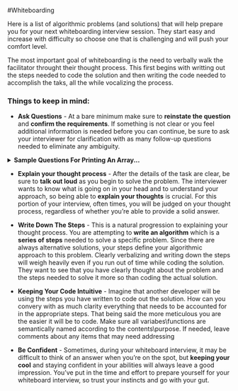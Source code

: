 #Whiteboarding

Here is a list of algorithmic problems (and solutions) that will help prepare you for your next whiteboarding interview session.  They start easy and increase with difficulty so choose one that is challenging and will push your comfort level.  

The most important goal of whiteboarding is the need to verbally walk the facilitator throught their thought process.  This first begins with writting out the steps needed to code the solution and then writing the code needed to accomplish the taks, all the while vocalizing the process. 

### Things to keep in mind:

* **Ask Questions** -  At a bare minimum make sure to **reinstate the question** and **confirm the requirements**.  If something is not clear or you feel additional information is needed before you can continue, be sure to ask your interviewer for clarification with as many follow-up questions needed to eliminate any ambiguity.  

<details>
  <summary><strong>Sample Questions For Printing An Array...</strong></summary>

* What type of values will the array contain: primitives, hashes, arrays? 
* If it does contain nested arrays, should I loop through and print those values as well? 
* Is it possible that the array might be empty and should I account for this? 
* Should the function console.log() the items as they are encountered or should it return a string with newline characters? 

</details>


* **Explain your thought process** - After the details of the task are clear, be sure to **talk out loud** as you begin to solve the problem. The interviewer wants to know what is going on in your head and to understand your approach, so being able to **explain your thoughts** is crucial. For this portion of your interview, often times, you will be judged on your thought process, regardless of whether you’re able to provide a solid answer.

* **Write Down The Steps** - This is a natural progression to explaining your thought process.  You are attempting to **write an algorithm** which is a **series of steps** needed to solve a specific problem.  Since there are always alternative solutions, your steps define your algorithmic approach to this problem.  Clearly verbalizing and writing down the steps will weigh heavily even if you run out of time while coding the solution. They want to see that you have clearly thought about the problem and the steps needed to solve it more so than coding the actual solution. 

* **Keeping Your Code Intuitive** - Imagine that another developer will be using the steps you have written to code out the solution.  How can you convery with as much clarity everything that needs to be accounted for in the appropriate steps.  That being said the more meticulous you are the easier it will be to code.  Make sure all variabes\functions are semantically named according to the contents\purpose.  If needed, leave comments about any items that may need addressing   

* **Be Confident** - Sometimes, during your whiteboard interview, it may be difficult to think of an answer when you’re on the spot, but **keeping your cool** and staying confident in your abilities will always leave a good impression. You’ve put in the time and effort to prepare yourself for your whiteboard interview, so trust your instincts and go with your gut.

